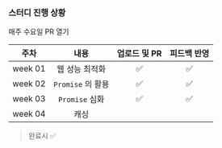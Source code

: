 ### 스터디 진행 상황

매주 수요일 PR 열기

|  주차   |       내용        | 업로드 및 PR | 피드백 반영 |
| :-----: | :---------------: | :----------: | :---------: |
| week 01 |  웹 성능 최적화   |      ✅      |     ✅      |
| week 02 | `Promise` 의 활용 |      ✅      |     ✅      |
| week 03 |  `Promise` 심화   |      ✅      |     ✅      |
| week 04 |       캐싱        |              |             |

> 완료시 ✅

